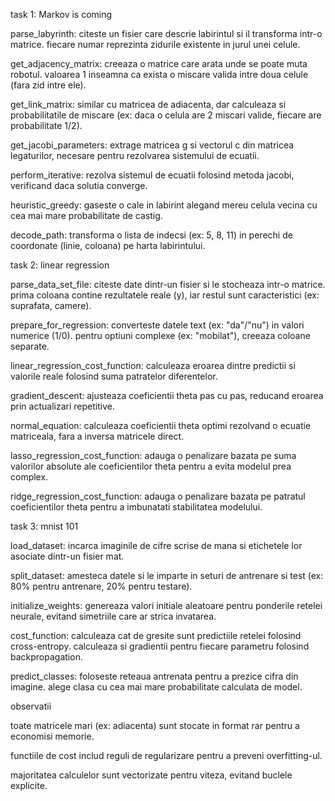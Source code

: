 task 1: Markov is coming

parse_labyrinth: citeste un fisier care descrie labirintul si il transforma intr-o matrice. fiecare numar reprezinta zidurile existente in jurul unei celule.

get_adjacency_matrix: creeaza o matrice care arata unde se poate muta robotul. valoarea 1 inseamna ca exista o miscare valida intre doua celule (fara zid intre ele).

get_link_matrix: similar cu matricea de adiacenta, dar calculeaza si probabilitatile de miscare (ex: daca o celula are 2 miscari valide, fiecare are probabilitate 1/2).

get_jacobi_parameters: extrage matricea g si vectorul c din matricea legaturilor, necesare pentru rezolvarea sistemului de ecuatii.

perform_iterative: rezolva sistemul de ecuatii folosind metoda jacobi, verificand daca solutia converge.

heuristic_greedy: gaseste o cale in labirint alegand mereu celula vecina cu cea mai mare probabilitate de castig.

decode_path: transforma o lista de indecsi (ex: 5, 8, 11) in perechi de coordonate (linie, coloana) pe harta labirintului.

task 2: linear regression

parse_data_set_file: citeste date dintr-un fisier si le stocheaza intr-o matrice. prima coloana contine rezultatele reale (y), iar restul sunt caracteristici (ex: suprafata, camere).

prepare_for_regression: converteste datele text (ex: "da"/"nu") in valori numerice (1/0). pentru optiuni complexe (ex: "mobilat"), creeaza coloane separate.

linear_regression_cost_function: calculeaza eroarea dintre predictii si valorile reale folosind suma patratelor diferentelor.

gradient_descent: ajusteaza coeficientii theta pas cu pas, reducand eroarea prin actualizari repetitive.

normal_equation: calculeaza coeficientii theta optimi rezolvand o ecuatie matriceala, fara a inversa matricele direct.

lasso_regression_cost_function: adauga o penalizare bazata pe suma valorilor absolute ale coeficientilor theta pentru a evita modelul prea complex.

ridge_regression_cost_function: adauga o penalizare bazata pe patratul coeficientilor theta pentru a imbunatati stabilitatea modelului.

task 3: mnist 101

load_dataset: incarca imaginile de cifre scrise de mana si etichetele lor asociate dintr-un fisier mat.

split_dataset: amesteca datele si le imparte in seturi de antrenare si test (ex: 80% pentru antrenare, 20% pentru testare).

initialize_weights: genereaza valori initiale aleatoare pentru ponderile retelei neurale, evitand simetriile care ar strica invatarea.

cost_function: calculeaza cat de gresite sunt predictiile retelei folosind cross-entropy. calculeaza si gradientii pentru fiecare parametru folosind backpropagation.

predict_classes: foloseste reteaua antrenata pentru a prezice cifra din imagine. alege clasa cu cea mai mare probabilitate calculata de model.



observatii

toate matricele mari (ex: adiacenta) sunt stocate in format rar pentru a economisi memorie.

functiile de cost includ reguli de regularizare pentru a preveni overfitting-ul.

majoritatea calculelor sunt vectorizate pentru viteza, evitand buclele explicite.
